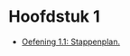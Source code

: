 # Hoofdstuk 1

- [Oefening 1.1: Stappenplan.](https://github.com/MathiasV-immalle/portfolio/blob/master/Tekstdocumenten/Hoofdstuk1/Oef%201.1.md)
